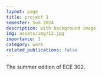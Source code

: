 ```yaml
---
layout: page
title: project 1
semester: Sum 2024
description: with background image
img: assets/img/12.jpg
importance: 1
category: work
related_publications: false
---
```


The summer edition of ECE 302.
